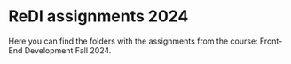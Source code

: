 # ReDI assignments 2024

Here you can find the folders with the assignments from the course: Front-End Development Fall 2024.